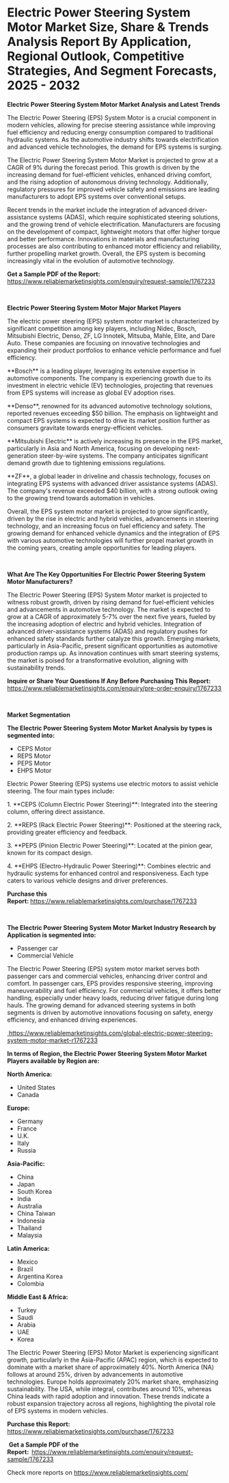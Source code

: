 <p><h1>Electric Power Steering System Motor Market Size, Share & Trends Analysis Report By Application, Regional Outlook, Competitive Strategies, And Segment Forecasts, 2025 - 2032</h1></p><p><strong>Electric Power Steering System Motor Market Analysis and Latest Trends</strong></p>
<p><p>The Electric Power Steering (EPS) System Motor is a crucial component in modern vehicles, allowing for precise steering assistance while improving fuel efficiency and reducing energy consumption compared to traditional hydraulic systems. As the automotive industry shifts towards electrification and advanced vehicle technologies, the demand for EPS systems is surging.</p><p>The Electric Power Steering System Motor Market is projected to grow at a CAGR of 9% during the forecast period. This growth is driven by the increasing demand for fuel-efficient vehicles, enhanced driving comfort, and the rising adoption of autonomous driving technology. Additionally, regulatory pressures for improved vehicle safety and emissions are leading manufacturers to adopt EPS systems over conventional setups.</p><p>Recent trends in the market include the integration of advanced driver-assistance systems (ADAS), which require sophisticated steering solutions, and the growing trend of vehicle electrification. Manufacturers are focusing on the development of compact, lightweight motors that offer higher torque and better performance. Innovations in materials and manufacturing processes are also contributing to enhanced motor efficiency and reliability, further propelling market growth. Overall, the EPS system is becoming increasingly vital in the evolution of automotive technology.</p></p>
<p><strong>Get a Sample PDF of the Report:&nbsp;</strong> <a href="https://www.reliablemarketinsights.com/enquiry/request-sample/1767233?utm_campaign=3584&utm_medium=2&utm_source=Github&utm_content=ia&utm_term=31032025&utm_id=electric-power-steering-system-motor">https://www.reliablemarketinsights.com/enquiry/request-sample/1767233</a></p>
<p>&nbsp;</p>
<p><strong>Electric Power Steering System Motor Major Market Players</strong></p>
<p><p>The electric power steering (EPS) system motor market is characterized by significant competition among key players, including Nidec, Bosch, Mitsubishi Electric, Denso, ZF, LG Innotek, Mitsuba, Mahle, Elite, and Dare Auto. These companies are focusing on innovative technologies and expanding their product portfolios to enhance vehicle performance and fuel efficiency.</p><p>**Bosch** is a leading player, leveraging its extensive expertise in automotive components. The company is experiencing growth due to its investment in electric vehicle (EV) technologies, projecting that revenues from EPS systems will increase as global EV adoption rises.</p><p>**Denso**, renowned for its advanced automotive technology solutions, reported revenues exceeding $50 billion. The emphasis on lightweight and compact EPS systems is expected to drive its market position further as consumers gravitate towards energy-efficient vehicles.</p><p>**Mitsubishi Electric** is actively increasing its presence in the EPS market, particularly in Asia and North America, focusing on developing next-generation steer-by-wire systems. The company anticipates significant demand growth due to tightening emissions regulations.</p><p>**ZF**, a global leader in driveline and chassis technology, focuses on integrating EPS systems with advanced driver assistance systems (ADAS). The company's revenue exceeded $40 billion, with a strong outlook owing to the growing trend towards automation in vehicles.</p><p>Overall, the EPS system motor market is projected to grow significantly, driven by the rise in electric and hybrid vehicles, advancements in steering technology, and an increasing focus on fuel efficiency and safety. The growing demand for enhanced vehicle dynamics and the integration of EPS with various automotive technologies will further propel market growth in the coming years, creating ample opportunities for leading players.</p></p>
<p>&nbsp;</p>
<p><strong>What Are The Key Opportunities For Electric Power Steering System Motor Manufacturers?</strong></p>
<p><p>The Electric Power Steering (EPS) System Motor market is projected to witness robust growth, driven by rising demand for fuel-efficient vehicles and advancements in automotive technology. The market is expected to grow at a CAGR of approximately 5-7% over the next five years, fueled by the increasing adoption of electric and hybrid vehicles. Integration of advanced driver-assistance systems (ADAS) and regulatory pushes for enhanced safety standards further catalyze this growth. Emerging markets, particularly in Asia-Pacific, present significant opportunities as automotive production ramps up. As innovation continues with smart steering systems, the market is poised for a transformative evolution, aligning with sustainability trends.</p></p>
<p><strong>Inquire or Share Your Questions If Any Before Purchasing This Report:</strong> <a href="https://www.reliablemarketinsights.com/enquiry/pre-order-enquiry/1767233?utm_campaign=3584&utm_medium=2&utm_source=Github&utm_content=ia&utm_term=31032025&utm_id=electric-power-steering-system-motor">https://www.reliablemarketinsights.com/enquiry/pre-order-enquiry/1767233</a></p>
<p>&nbsp;</p>
<p><strong>Market Segmentation</strong></p>
<p><strong>The Electric Power Steering System Motor Market Analysis by types is segmented into:</strong></p>
<p><ul><li>CEPS Motor</li><li>REPS Motor</li><li>PEPS Motor</li><li>EHPS Motor</li></ul></p>
<p><p>Electric Power Steering (EPS) systems use electric motors to assist vehicle steering. The four main types include:</p><p>1. **CEPS (Column Electric Power Steering)**: Integrated into the steering column, offering direct assistance.</p><p>2. **REPS (Rack Electric Power Steering)**: Positioned at the steering rack, providing greater efficiency and feedback.</p><p>3. **PEPS (Pinion Electric Power Steering)**: Located at the pinion gear, known for its compact design.</p><p>4. **EHPS (Electro-Hydraulic Power Steering)**: Combines electric and hydraulic systems for enhanced control and responsiveness. Each type caters to various vehicle designs and driver preferences.</p></p>
<p><strong>Purchase this Report:&nbsp;</strong><a href="https://www.reliablemarketinsights.com/purchase/1767233?utm_campaign=3584&utm_medium=2&utm_source=Github&utm_content=ia&utm_term=31032025&utm_id=electric-power-steering-system-motor">https://www.reliablemarketinsights.com/purchase/1767233</a></p>
<p>&nbsp;</p>
<p><strong>The Electric Power Steering System Motor Market Industry Research by Application is segmented into:</strong></p>
<p><ul><li>Passenger car</li><li>Commercial Vehicle</li></ul></p>
<p><p>The Electric Power Steering (EPS) system motor market serves both passenger cars and commercial vehicles, enhancing driver control and comfort. In passenger cars, EPS provides responsive steering, improving maneuverability and fuel efficiency. For commercial vehicles, it offers better handling, especially under heavy loads, reducing driver fatigue during long hauls. The growing demand for advanced steering systems in both segments is driven by automotive innovations focusing on safety, energy efficiency, and enhanced driving experiences.</p></p>
<p><a href="https://www.reliablemarketinsights.com/global-electric-power-steering-system-motor-market-r1767233?utm_campaign=3584&utm_medium=2&utm_source=Github&utm_content=ia&utm_term=31032025&utm_id=electric-power-steering-system-motor">&nbsp;https://www.reliablemarketinsights.com/global-electric-power-steering-system-motor-market-r1767233</a></p>
<p><strong>In terms of Region, the Electric Power Steering System Motor Market Players available by Region are:</strong></p>
<p>
    <p> <strong> North America: </strong>
        <ul>
            <li>United States</li>
            <li>Canada</li>
        </ul>
        </p> 
    <p> <strong> Europe: </strong>
        <ul>
            <li>Germany</li>
            <li>France</li>
            <li>U.K.</li>
            <li>Italy</li>
            <li>Russia</li>
        </ul>
        </p> 
    <p> <strong> Asia-Pacific: </strong>
        <ul>
            <li>China</li>
            <li>Japan</li>
            <li>South Korea</li>
            <li>India</li>
            <li>Australia</li>
            <li>China Taiwan</li>
            <li>Indonesia</li>
            <li>Thailand</li>
            <li>Malaysia</li>
        </ul>
        </p> 
    <p> <strong> Latin America: </strong>
        <ul>
            <li>Mexico</li>
            <li>Brazil</li>
            <li>Argentina Korea</li>
            <li>Colombia</li>
        </ul>
        </p> 
    <p> <strong> Middle East & Africa: </strong>
        <ul>
            <li>Turkey</li>
            <li>Saudi</li>
            <li>Arabia</li>
            <li>UAE</li>
            <li>Korea</li>
        </ul>
    </p>
    </p>
<p><p>The Electric Power Steering (EPS) Motor Market is experiencing significant growth, particularly in the Asia-Pacific (APAC) region, which is expected to dominate with a market share of approximately 40%. North America (NA) follows at around 25%, driven by advancements in automotive technologies. Europe holds approximately 20% market share, emphasizing sustainability. The USA, while integral, contributes around 10%, whereas China leads with rapid adoption and innovation. These trends indicate a robust expansion trajectory across all regions, highlighting the pivotal role of EPS systems in modern vehicles.</p></p>
<p><strong>Purchase this Report: </strong><a href="https://www.reliablemarketinsights.com/purchase/1767233?utm_campaign=3584&utm_medium=2&utm_source=Github&utm_content=ia&utm_term=31032025&utm_id=electric-power-steering-system-motor">https://www.reliablemarketinsights.com/purchase/1767233</a></p>
<p>&nbsp;<strong>Get a Sample PDF of the Report:&nbsp;&nbsp;</strong><a href="https://www.reliablemarketinsights.com/enquiry/request-sample/1767233?utm_campaign=3584&utm_medium=2&utm_source=Github&utm_content=ia&utm_term=31032025&utm_id=electric-power-steering-system-motor">https://www.reliablemarketinsights.com/enquiry/request-sample/1767233</a></p>
<p><strong></strong></p>
<p>Check more reports on <a href="https://www.reliablemarketinsights.com/?utm_campaign=3584&utm_medium=2&utm_source=Github&utm_content=ia&utm_term=31032025&utm_id=electric-power-steering-system-motor">https://www.reliablemarketinsights.com/</a></p>